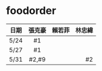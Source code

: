 # foodorder
日期     | 張克豪| 賴若菲 | 林忠緯 
--------|:-----:|-------:| -----:
5/24    | #1    |   |     | 
5/27    | #1    |   |     |
5/31    | #2,#9 |   |  #2 |   
